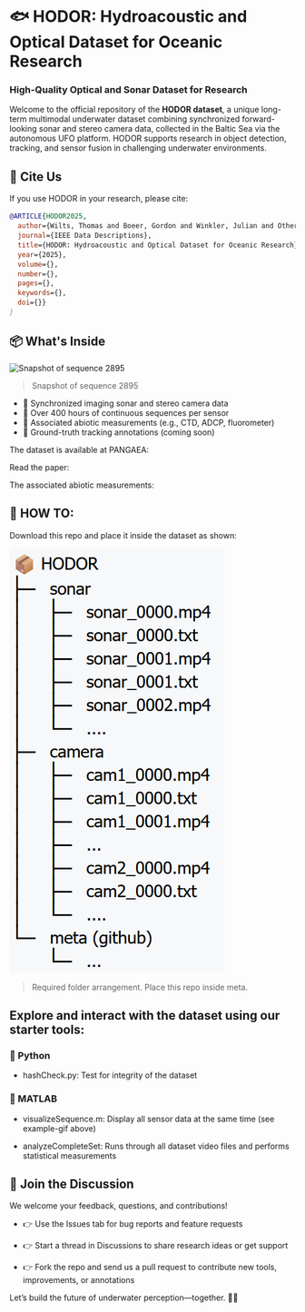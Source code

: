 # 🐟 HODOR: Hydroacoustic and Optical Dataset for Oceanic Research
### High-Quality Optical and Sonar Dataset for Research

Welcome to the official repository of the **HODOR dataset**, a unique long-term multimodal underwater dataset combining synchronized forward-looking sonar and stereo camera data, collected in the Baltic Sea via the autonomous UFO platform. HODOR supports research in object detection, tracking, and sensor fusion in challenging underwater environments.
## 📄 Cite Us

If you use HODOR in your research, please cite:
```bibtex
@ARTICLE{HODOR2025,
  author={Wilts, Thomas and Boeer, Gordon and Winkler, Julian and Others},
  journal={IEEE Data Descriptions}, 
  title={HODOR: Hydroacoustic and Optical Dataset for Oceanic Research}, 
  year={2025},
  volume={},
  number={},
  pages={},
  keywords={},
  doi={}}
}
```
## 📦 What's Inside
![Snapshot of sequence 2895](https://github.com/TAWilts/HODOR/blob/main/sequence2.gif)
> Snapshot of sequence 2895
* 🔹 Synchronized imaging sonar and stereo camera data
* 🔹 Over 400 hours of continuous sequences per sensor
* 🔹 Associated abiotic measurements (e.g., CTD, ADCP, fluorometer) 
* 🔹 Ground-truth tracking annotations (coming soon)

The dataset is available at PANGAEA:

Read the paper:

The associated abiotic measurements:


## 🚀 HOW TO:
Download this repo and place it inside the dataset as shown:

![](https://github.com/TAWilts/HODOR/blob/main/folderStructureMarkdown.png)
> Required folder arrangement. Place this repo inside meta.

## Explore and interact with the dataset using our starter tools:
### 🐍 Python

* hashCheck.py: Test for integrity of the dataset

### 🧠 MATLAB

* visualizeSequence.m: Display all sensor data at the same time (see example-gif above)

* analyzeCompleteSet: Runs through all dataset video files and performs statistical measurements

## 💬 Join the Discussion

We welcome your feedback, questions, and contributions!

* 👉 Use the Issues tab for bug reports and feature requests

* 👉 Start a thread in Discussions to share research ideas or get support

* 👉 Fork the repo and send us a pull request to contribute new tools, improvements, or annotations


Let’s build the future of underwater perception—together. 🌊🤿
